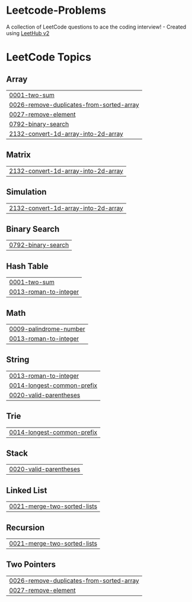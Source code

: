 # Leetcode-Problems
A collection of LeetCode questions to ace the coding interview! - Created using [LeetHub v2](https://github.com/arunbhardwaj/LeetHub-2.0)

<!---LeetCode Topics Start-->
# LeetCode Topics
## Array
|  |
| ------- |
| [0001-two-sum](https://github.com/Hritiksonkar/Leetcode-Problems/tree/master/0001-two-sum) |
| [0026-remove-duplicates-from-sorted-array](https://github.com/Hritiksonkar/Leetcode-Problems/tree/master/0026-remove-duplicates-from-sorted-array) |
| [0027-remove-element](https://github.com/Hritiksonkar/Leetcode-Problems/tree/master/0027-remove-element) |
| [0792-binary-search](https://github.com/Hritiksonkar/Leetcode-Problems/tree/master/0792-binary-search) |
| [2132-convert-1d-array-into-2d-array](https://github.com/Hritiksonkar/Leetcode-Problems/tree/master/2132-convert-1d-array-into-2d-array) |
## Matrix
|  |
| ------- |
| [2132-convert-1d-array-into-2d-array](https://github.com/Hritiksonkar/Leetcode-Problems/tree/master/2132-convert-1d-array-into-2d-array) |
## Simulation
|  |
| ------- |
| [2132-convert-1d-array-into-2d-array](https://github.com/Hritiksonkar/Leetcode-Problems/tree/master/2132-convert-1d-array-into-2d-array) |
## Binary Search
|  |
| ------- |
| [0792-binary-search](https://github.com/Hritiksonkar/Leetcode-Problems/tree/master/0792-binary-search) |
## Hash Table
|  |
| ------- |
| [0001-two-sum](https://github.com/Hritiksonkar/Leetcode-Problems/tree/master/0001-two-sum) |
| [0013-roman-to-integer](https://github.com/Hritiksonkar/Leetcode-Problems/tree/master/0013-roman-to-integer) |
## Math
|  |
| ------- |
| [0009-palindrome-number](https://github.com/Hritiksonkar/Leetcode-Problems/tree/master/0009-palindrome-number) |
| [0013-roman-to-integer](https://github.com/Hritiksonkar/Leetcode-Problems/tree/master/0013-roman-to-integer) |
## String
|  |
| ------- |
| [0013-roman-to-integer](https://github.com/Hritiksonkar/Leetcode-Problems/tree/master/0013-roman-to-integer) |
| [0014-longest-common-prefix](https://github.com/Hritiksonkar/Leetcode-Problems/tree/master/0014-longest-common-prefix) |
| [0020-valid-parentheses](https://github.com/Hritiksonkar/Leetcode-Problems/tree/master/0020-valid-parentheses) |
## Trie
|  |
| ------- |
| [0014-longest-common-prefix](https://github.com/Hritiksonkar/Leetcode-Problems/tree/master/0014-longest-common-prefix) |
## Stack
|  |
| ------- |
| [0020-valid-parentheses](https://github.com/Hritiksonkar/Leetcode-Problems/tree/master/0020-valid-parentheses) |
## Linked List
|  |
| ------- |
| [0021-merge-two-sorted-lists](https://github.com/Hritiksonkar/Leetcode-Problems/tree/master/0021-merge-two-sorted-lists) |
## Recursion
|  |
| ------- |
| [0021-merge-two-sorted-lists](https://github.com/Hritiksonkar/Leetcode-Problems/tree/master/0021-merge-two-sorted-lists) |
## Two Pointers
|  |
| ------- |
| [0026-remove-duplicates-from-sorted-array](https://github.com/Hritiksonkar/Leetcode-Problems/tree/master/0026-remove-duplicates-from-sorted-array) |
| [0027-remove-element](https://github.com/Hritiksonkar/Leetcode-Problems/tree/master/0027-remove-element) |
<!---LeetCode Topics End-->